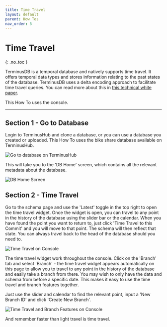 ```yaml
---
title: Time Travel
layout: default
parent: How Tos
nav_order: 5
---
```

# Time Travel

{: .no_toc }

TerminusDB is a temporal database and natively supports time travel. It offers temporal data types and stores information relating to the past states of the database. TerminusDB uses a delta encoding approach to facilitate time travel queries. You can read more about this in [this technical white paper](https://github.com/terminusdb/terminusdb-server/blob/dev/docs/terminushub/whitepaper/terminusdb.pdf).

This How To uses the console. 

- - -

## Section 1 - Go to Database

Login to TerminusHub and clone a database, or you can use a database you created or uploaded. This How To uses the bike share database available on TerminusHub.

![Go to database on TerminusHub ](/docs/terminushub/assets/uploads/clone-screen.jpg)

This will take you to the 'DB Home' screen, which contains all the relevant metadata about the database. 

![DB Home Screen ](/docs/terminushub/assets/uploads/db-homew.jpg)

## Section 2 - Time Travel

Go to the schema page and use the 'Latest' toggle in the top right to open the time travel widget. Once the widget is open, you can travel to any point in the history of the database using the slider bar or the calendar. When you have found the point you want to return to, just click 'Time Travel to this Commit' and you will move to that point. The schema will then reflect that state. You can always travel back to the head of the database should you need to.

![Time Travel on Console ](/docs/terminushub/assets/uploads/time-travel-schema.jpg)

The time travel widget work throughout the console. Click on the 'Branch' tab and select 'Branch' - the time travel widget appears automatically on this page to allow you to travel to any point in the history of the database and easily take a branch from there. You may wish to only have the data and schema from before a specific date. This makes it easy to use the time travel and branch features together.

Just use the slider and calendar to find the relevant point, input a 'New Branch ID' and click 'Create New Branch'.  

![Time Travel and Branch Features on Console ](/docs/terminushub/assets/uploads/time-travel-branch.jpg)

And remember faster than light travel is time travel.